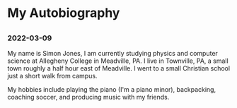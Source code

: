 # My Autobiography
## 
### 2022-03-09

My name is Simon Jones, I am currently studying physics and computer science at Allegheny College in Meadville, PA. I live in Townville, PA, a small town roughly a half hour east of Meadville. I went to a small Christian school just a short walk from campus.

My hobbies include playing the piano (I'm a piano minor), backpacking, coaching soccer, and producing music with my friends.
